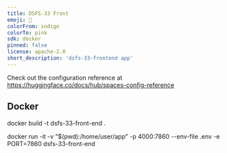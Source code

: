 ```yaml
---
title: DSFS-33 Front
emoji: 🐨
colorFrom: indigo
colorTo: pink
sdk: docker
pinned: false
license: apache-2.0
short_description: 'dsfs-33-frontend app'
---
```


Check out the configuration reference at https://huggingface.co/docs/hub/spaces-config-reference

## Docker

docker build -t dsfs-33-front-end .

docker run -it -v "$(pwd):/home/user/app" -p 4000:7860 --env-file .env -e PORT=7860  dsfs-33-front-end

